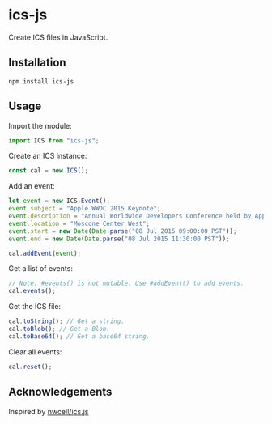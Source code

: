 # ics-js
Create ICS files in JavaScript.

## Installation

`npm install ics-js`

## Usage

Import the module:

```js
import ICS from "ics-js";
```

Create an ICS instance:

```js
const cal = new ICS();
```

Add an event:

```js
let event = new ICS.Event();
event.subject = "Apple WWDC 2015 Keynote";
event.description = "Annual Worldwide Developers Conference held by Apple in San Francisco, California.";
event.location = "Moscone Center West";
event.start = new Date(Date.parse("08 Jul 2015 09:00:00 PST"));
event.end = new Date(Date.parse("08 Jul 2015 11:30:00 PST"));

cal.addEvent(event);
```

Get a list of events:

```js
// Note: #events() is not mutable. Use #addEvent() to add events.
cal.events();
```

Get the ICS file:

```js
cal.toString(); // Get a string.
cal.toBlob(); // Get a Blob.
cal.toBase64(); // Get a base64 string.
```

Clear all events:

```js
cal.reset();
```

## Acknowledgements

Inspired by [nwcell/ics.js](https://github.com/nwcell/ics.js)
